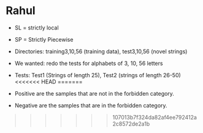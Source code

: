 # Rahul

* SL = strictly local
* SP = Strictly Piecewise

* Directories: training3,10,56 (training data), test3,10,56 (novel strings)

* We wanted: redo the tests for alphabets of 3, 10, 56 letters

* Tests: Test1 (Strings of length 25), Test2 (strings of length 26-50)
<<<<<<< HEAD
=======

* Positive are the samples that are not in the forbidden category.

* Negative are the samples that are in the forbidden category.
>>>>>>> 107013b7f324da82af4ee792412a2c8572de2a1b
